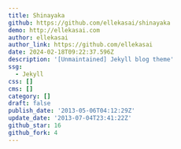 ```yaml
---
title: Shinayaka
github: https://github.com/ellekasai/shinayaka
demo: http://ellekasai.com
author: ellekasai
author_link: https://github.com/ellekasai
date: 2024-02-18T09:22:37.596Z
description: '[Unmaintained] Jekyll blog theme'
ssg:
  - Jekyll
css: []
cms: []
category: []
draft: false
publish_date: '2013-05-06T04:12:29Z'
update_date: '2013-07-04T23:41:22Z'
github_star: 16
github_fork: 4
---
```

